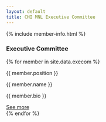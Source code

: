 ```yaml
---
layout: default
title: CHI MNL Executive Committee
---
```

{% include member-info.html %}

<h3 class = "font-weight-bold text-center mt-5">Executive Committee</h3>

<section class = "container mt-5">
    <div class = "d-flex flex-wrap justify-content-center">
    <!-- {% assign members = site.data.execom.committee %} -->
        {% for member in site.data.execom %}
        <div class = "user shadow-sm bg-white m-3 text-center">
            <div class="user-img bg-secondary mx-auto margin-bottom-16" style="background: url( {{ member.image }} ); background-position: center; background-size: cover;"></div>
            <p class = "position mt-2 m-0 text-center">{{ member.position }}</p>
            <p class = "text-center m-0 member-name">{{ member.name }}</p>
            <div class = "user-bio module overflow">
                <p class =" mt-3 m-0 text-center">{{ member.bio }}</p>
            </div>
            <a href = "#" class ="btn btn-primary mt-3 more">See more</a>
        </div>
        {% endfor %}
    </div>

<section>